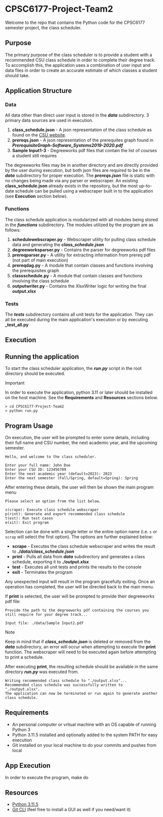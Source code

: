 # CPSC6177-Project-Team2
Welcome to the repo that contains the Python code for the CPSC6177 semester project, the class scheduler.

## Purpose

The primary purpose of the class scheduler is to provide a student with a recommended CSU class schedule in 
order to complete their degree track. To accomplish this, the application uses a combination of user input
and data files in order to create an accurate estimate of which classes a student should take.

## Application Structure

### Data

All data other than direct user input is stored in the **_data_** subdirectory. 3 primary data sources are used
in execution.

1. **class_schedule.json** - A json representation of the class schedule as found on the [CSU website](https://catalog.columbusstate.edu/academic-units/business/computer-science/computer-science-bs-software-systems-track/).
2. **prereqs.json** - A json representation of the prerequites graph found in **_PrerequisiteGraph-Software_Systems2019-2020.pdf_**
3. **Sample Input1-3** - Degreeworks pdf files that contain the list of courses a student still requires

The degreeworks files may be in another directory and are directly provided by the user during execution,
but both json files are required to be in the **_data_** subdirectory for proper execution. The **_prereqs.json_**
file is static with no changes being made via any parser or webscraper. 
An existing **class_schedule.json** already exists in the repository, but the most up-to-date schedule can be pulled
using a webscraper built in to the application (see **Execution** section below).

### Functions

The class schedule application is modularized with all modules being stored in the **_functions_** subdirectory.
The modules utilized by the program are as follows:
1. **schedulewebscraper.py** - Webscraper utility for pulling class schedule data and generating the **_class_schedule.json_**
1. **degreeworksparser.py** - Contains the parser for degreeworks pdf files
2. **prereqparser.py** - A utility for extracting information from prereq pdf (not part of main execution)
3. **prereqdag.py** - A module that contain classes and functions involving the prerequisites graph
4. **classschedule.py** - A module that contain classes and functions involving the class schedule
5. **outputwriter.py** - Contains the XlsxWriter logic for writing the final **_output.xlsx_**

### Tests

The **_tests_** subdirectory contains all unit tests for the application. They can all be executed during the main
application's execution or by executing **_test_all.py**

## Execution

## Running the application

To start the class scheduler application, the **_run.py_** script in the root directory should be executed.
> [!IMPORTANT]
> In order to execute the application, python 3.11 or later should be installed on the host machine.
> See the **Requirements** and **Resources** sections below.

```
> cd CPSC6177-Project-Team2
> python run.py
```

## Program Usage

On execution, the user will be prompted to enter some details, including their full name and CSU number, the next 
academic year, and the upcoming semester.

```
Hello, and welcome to the class scheduler.

Enter your full name: John Doe
Enter your CSU ID: 123456789
Enter the next academic year (default=2023): 2023
Enter the next semester (Fall/Spring, default=Spring): Spring
```

After entering these details, the user will then be shown the main program menu

```
Please select an option from the list below.

s(crape): Execute class schedule webscraper
p(rint): Generate and export recommended class schedule
t(est): Run test cases
e(xit): Exit program
```

Selection can be done with a single letter or the entire option name (i.e. `s` or `scrap` will select the first option).
The options are further explained below:
- **scrape** - Executes the class schedule webscraper and writes the result to **_./data/class_schedule.json_**
- **print** - Pulls all data from **_data_** subdirectory and generates a class schedule, exporting it to **_./output.xlsx_**
- **test** - Executes all unit tests and prints the results to the console
- **exit** - Terminates the program

Any unexpected input will result in the program gracefully exiting. Once an operation has completed, the user will be
directed back to the main menu.

If **print** is selected, the user will be prompted to provide their degreeworks pdf file:
```
Provide the path to the degreeworks pdf containing the courses you still require for your degree track...

Input file: ./data/Sample Input2.pdf
```

> [!NOTE]
> Keep in mind that if **_class_schedule.json_** is deleted or removed from the **_data_** subdirectory,
> an error will occur when attempting to execute the **print** function. The webscraper will need to be 
> executed again before attempting to print a schedule. 

After executing **print**, the resulting schedule should be available in the same directory **_run.py_**
was executed from.

```
Writing recommended class schedule to "./output.xlsx"...
Recommended class schedule was successfully written to "./output.xlsx".
The application can now be terminated or run again to generate another class schedule.
```

## Requirements

- An personal computer or vritual machine with an OS capable of running Python 3
- Python 3.11.5 installed and optionally added to the system PATH for easy execution
- Git installed on your local machine to do your commits and pushes from local

## App Execution

In order to execute the program, make do 

## Resources
- [Python 3.11.5](https://www.python.org/downloads/release/python-3115/)
- [Git CLI](https://git-scm.com/downloads) (feel free to install a GUI as well if you need/want it)
